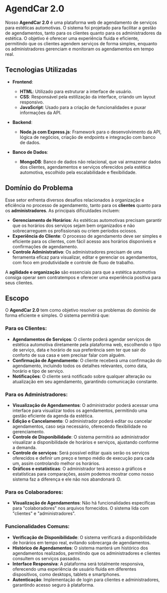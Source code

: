 # AgendCar 2.0

Nosso **AgendCar 2.0** é uma plataforma web de agendamento de serviços para estéticas automotivas. O sistema foi projetado para facilitar a gestão de agendamentos, tanto para os clientes quanto para os administradores da estética. O objetivo é oferecer uma experiência fluida e eficiente, permitindo que os clientes agendem serviços de forma simples, enquanto os administradores gerenciam e monitoram os agendamentos em tempo real.

## Tecnologias Utilizadas

-   **Frontend**:
    * **HTML**: Utilizado para estruturar a interface de usuário.
    * **CSS**: Responsável pela estilização da interface, criando um layout responsivo.
    * **JavaScript**: Usado para a criação de funcionalidades e puxar informações da API.

-   **Backend**:
    * **Node.js com Express.js**: Framework para o desenvolvimento da API, lógica de negócios, criação de endpoints e integração com banco de dados.

-   **Banco de Dados**:
    * **MongoDB**: Banco de dados não relacional, que vai armazenar dados dos clientes, agendamentos e serviços oferecidos pela estética automotiva, escolhido pela escalabilidade e flexibilidade.

## Domínio do Problema

Esse setor enfrenta diversos desafios relacionados à organização e eficiência no processo de agendamento, tanto para os **clientes** quanto para os **administradores**. As principais dificuldades incluem:

-   **Gerenciamento de Horários**: As estéticas automotivas precisam garantir que os horários dos serviços sejam bem organizados e não sobrecarreguem os profissionais ou criem períodos ociosos.
-   **Experiência do Cliente**: O processo de agendamento deve ser simples e eficiente para os clientes, com fácil acesso aos horários disponíveis e confirmações de agendamento.
-   **Controle Administrativo**: Os administradores precisam de uma ferramenta eficaz para visualizar, editar e gerenciar os agendamentos, com foco em produtividade e controle de fluxo de trabalho.

A **agilidade e organização** são essenciais para que a estética automotiva consiga operar sem contratempos e oferecer uma experiência positiva para seus clientes.

## Escopo

O **AgendCar 2.0** tem como objetivo resolver os problemas do domínio de forma eficiente e simples. O sistema permitirá que:

### Para os **Clientes**:
-   **Agendamentos de Serviços**: O cliente poderá agendar serviços de estética automotiva diretamente pela plataforma web, escolhendo o tipo de serviço, data e horário de sua preferência sem ter que sair do conforto de sua casa e sem precisar falar com alguém.
-   **Confirmação de Agendamento**: O cliente receberá uma confirmação do agendamento, incluindo todos os detalhes relevantes, como data, horário e tipo de serviço.
-   **Notificações**: O cliente será notificado sobre qualquer alteração ou atualização em seu agendamento, garantindo comunicação constante.

### Para os **Administradores**:
-   **Visualização de Agendamentos**: O administrador poderá acessar uma interface para visualizar todos os agendamentos, permitindo uma gestão eficiente da agenda da estética.
-   **Edição e Cancelamento**: O administrador poderá editar ou cancelar agendamentos, caso seja necessário, oferecendo flexibilidade no gerenciamento.
-   **Controle de Disponibilidade**: O sistema permitirá ao administrador visualizar a disponibilidade de horários e serviços, ajustando conforme a demanda.
-   **Controle de serviços**: Será possível editar quais serão os serviços oferecidos e definir um preço e tempo médio de execução para cada um, assim controlando melhor os horários.
-   **Gráficos e estatísticas**: O administrador terá acesso a gráficos e estatísticas para comparações, assim podemos mostrar como nosso sistema faz a diferença e ele não nos abandonará :D.

### Para os **Colaboradores**:
-   **Visualização de Agendamentos**: Não há funcionalidades específicas para "colaboradores" nos arquivos fornecidos. O sistema lida com "clientes" e "administradores".

### Funcionalidades Comuns:
-   **Verificação de Disponibilidade**: O sistema verificará a disponibilidade de horários em tempo real, evitando sobrecarga de agendamentos.
-   **Histórico de Agendamentos**: O sistema manterá um histórico dos agendamentos realizados, permitindo que os administradores e clientes consultem os serviços passados.
-   **Interface Responsiva**: A plataforma será totalmente responsiva, oferecendo uma experiência de usuário fluida em diferentes dispositivos, como desktops, tablets e smartphones.
-   **Autenticação**: Implementação de login para clientes e administradores, garantindo acesso seguro à plataforma.
